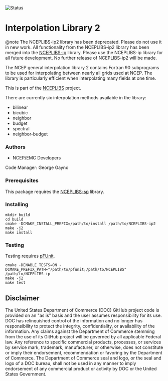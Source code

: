 ![Status](https://github.com/NOAA-EMC/NCEPLIBS-sp/workflows/Build%20and%20Test/badge.svg)

# Interpolation Library 2

@note The NCEPLIBS-ip2 library has been deprecated. Please do not use
it in new work. All functionality from the NCEPLIBS-ip2 library has
been merged into the
[NCEPLIBS-ip](https://github.com/NOAA-EMC/NCEPLIBS-ip) library. Please
use the NCEPLIBS-ip library for all future development. No further
release of NCEPLIBS-ip2 will be made.

The NCEP general interpolation library 2 contains Fortran 90
subprograms to be used for interpolating between nearly all grids used
at NCEP. The library is particularly efficient when interpolating many
fields at one time.

This is part of the [NCEPLIBS](https://github.com/NOAA-EMC/NCEPLIBS)
project.

There are currently six interpolation methods available in the
library:
- bilinear
- bicubic
- neighbor
- budget
- spectral
- neighbor-budget

### Authors

* NCEP/EMC Developers

Code Manager: George Gayno

### Prerequisites

This package requires the [NCEPLIBS-sp](https://github.com/NOAA-EMC/NCEPLIBS-sp) library.

### Installing

```
mkdir build
cd build
cmake -DCMAKE_INSTALL_PREFIX=/path/to/install /path/to/NCEPLIBS-ip2
make -j2
make install
```

### Testing

Testing requires [pFUnit](https://github.com/Goddard-Fortran-Ecosystem/pFUnit).

```
cmake -DENABLE_TESTS=ON -DCMAKE_PREFIX_PATH="/path/to/pfunit;/path/to/NCEPLIBS" /path/to/NCEPLIBS-ip
make -j2
make test
```

## Disclaimer

The United States Department of Commerce (DOC) GitHub project code is
provided on an "as is" basis and the user assumes responsibility for
its use. DOC has relinquished control of the information and no longer
has responsibility to protect the integrity, confidentiality, or
availability of the information. Any claims against the Department of
Commerce stemming from the use of its GitHub project will be governed
by all applicable Federal law. Any reference to specific commercial
products, processes, or services by service mark, trademark,
manufacturer, or otherwise, does not constitute or imply their
endorsement, recommendation or favoring by the Department of
Commerce. The Department of Commerce seal and logo, or the seal and
logo of a DOC bureau, shall not be used in any manner to imply
endorsement of any commercial product or activity by DOC or the United
States Government.
